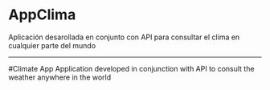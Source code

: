 # AppClima
Aplicación desarollada en conjunto con API para consultar el clima en cualquier parte del mundo

----------------------------------------------------------------------------------------------------------

#Climate App
Application developed in conjunction with API to consult the weather anywhere in the world
